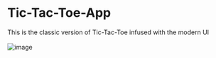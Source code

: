 # Tic-Tac-Toe-App
This is the classic version of Tic-Tac-Toe infused with the modern UI
<br><br>
![image](https://github.com/user-attachments/assets/97d5f5ae-4316-48ca-8631-22c2295f59e7)

